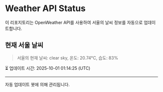 
# Weather API Status

이 리포지토리는 OpenWeather API를 사용하여 서울의 날씨 정보를 자동으로 업데이트합니다.

## 현재 서울 날씨
> 서울의 현재 날씨: clear sky, 온도: 20.74°C, 습도: 83%

⏳ 업데이트 시간: 2025-10-01 01:14:25 (UTC)

---
자동 업데이트 봇에 의해 관리됩니다.

